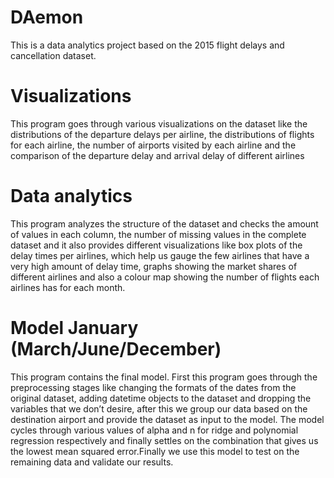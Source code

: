 # DAemon
This is a data analytics project based on the 2015 flight delays and cancellation dataset.

# Visualizations 
This program goes through various visualizations on the dataset like the distributions of the departure delays per airline, the distributions of flights for each airline, the number of airports visited by each airline and the comparison of the departure delay and arrival delay of different airlines

# Data analytics
This program analyzes the structure of the dataset and checks the amount of values in each column, the number of missing values in the complete dataset and it also provides different visualizations like box plots of the delay times per airlines, which help us gauge the few airlines that have a very high amount of delay time, graphs showing the market shares of different airlines and also a colour map showing the number of flights each airlines has for each month.

# Model January (March/June/December)
This program contains the final model. First this program goes through the preprocessing stages like changing the formats of the dates from the original dataset, adding datetime objects to the dataset and dropping the variables that we don’t desire, after this we group our data based on the destination airport and provide the dataset as input to the model.
The model cycles through various values of alpha and n for ridge and polynomial regression respectively and finally settles on the combination that gives us the lowest mean squared error.Finally we use this model to test on the remaining data and validate our results. 
